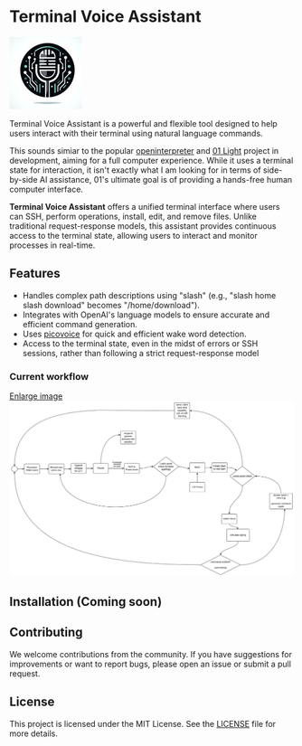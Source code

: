 # Terminal Voice Assistant

![](images/logo.jpg)


Terminal Voice Assistant is a powerful and flexible tool designed to help users interact with their terminal using natural language commands. 

This sounds simiar to the popular [openinterpreter](https://github.com/OpenInterpreter/open-interpreter) and [01 Light](https://github.com/OpenInterpreter/01) project in development, aiming for a full computer experience. While it uses a terminal state for interaction, it isn't exactly what I am looking for in terms of side-by-side AI assistance, 01's ultimate goal is of providing a hands-free human computer interface. 

**Terminal Voice Assistant** offers a unified terminal interface where users can SSH, perform operations, install, edit, and remove files. Unlike traditional request-response models, this assistant provides continuous access to the terminal state, allowing users to interact and monitor processes in real-time.

## Features

- Handles complex path descriptions using "slash" (e.g., "slash home slash download" becomes "/home/download").
- Integrates with OpenAI's language models to ensure accurate and efficient command generation.
- Uses [picovoice](https://picovoice.ai/) for quick and efficient wake word detection.
- Access to the terminal state, even in the midst of errors or SSH sessions, rather than following a strict request-response model

### Current workflow
[Enlarge image](images/current_workflow.svg)
![](images/current_workflow.svg)

## Installation (Coming soon)


## Contributing

We welcome contributions from the community. If you have suggestions for improvements or want to report bugs, please open an issue or submit a pull request.

## License

This project is licensed under the MIT License. See the [LICENSE](LICENSE) file for more details.